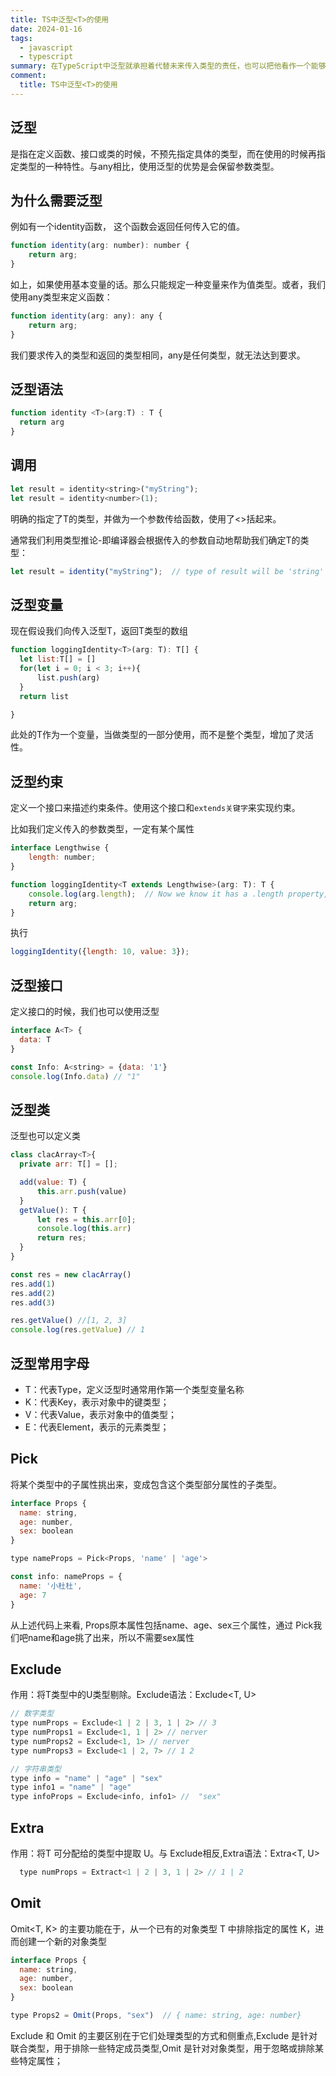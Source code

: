 ```yaml
---
title: TS中泛型<T>的使用
date: 2024-01-16
tags:
  - javascript 
  - typescript
summary: 在TypeScript中泛型就承担着代替未来传入类型的责任，也可以把他看作一个能够作为类型参数变量。
comment:
  title: TS中泛型<T>的使用
---
```


## 泛型
是指在定义函数、接口或类的时候，不预先指定具体的类型，而在使用的时候再指定类型的一种特性。与any相比，使用泛型的优势是会保留参数类型。

## 为什么需要泛型
例如有一个identity函数， 这个函数会返回任何传入它的值。

```js
function identity(arg: number): number {
    return arg;
}
```
如上，如果使用基本变量的话。那么只能规定一种变量来作为值类型。或者，我们使用any类型来定义函数：
```js
function identity(arg: any): any {
    return arg;
}
```
我们要求传入的类型和返回的类型相同，any是任何类型，就无法达到要求。

## 泛型语法
```js
function identity <T>(arg:T) : T {
  return arg
}
```

## 调用
```js
let result = identity<string>("myString");
let result = identity<number>(1);
```
明确的指定了T的类型，并做为一个参数传给函数，使用了<>括起来。

通常我们利用类型推论-即编译器会根据传入的参数自动地帮助我们确定T的类型：
```js
let result = identity("myString");  // type of result will be 'string'
```

## 泛型变量
现在假设我们向传入泛型T，返回T类型的数组
```js
function loggingIdentity<T>(arg: T): T[] {
  let list:T[] = []
  for(let i = 0; i < 3; i++){
      list.push(arg)
  }
  return list

}
```
此处的T作为一个变量，当做类型的一部分使用，而不是整个类型，增加了灵活性。

## 泛型约束
定义一个接口来描述约束条件。使用这个接口和`extends关键字`来实现约束。

比如我们定义传入的参数类型，一定有某个属性
```js
interface Lengthwise {
    length: number;
}

function loggingIdentity<T extends Lengthwise>(arg: T): T {
    console.log(arg.length);  // Now we know it has a .length property, so no more error
    return arg;
}
```
执行
```js
loggingIdentity({length: 10, value: 3});
```

## 泛型接口
定义接口的时候，我们也可以使用泛型
```js
interface A<T> {
  data: T
}

const Info: A<string> = {data: '1'}
console.log(Info.data) // "1"
```

## 泛型类
泛型也可以定义类
```js
class clacArray<T>{
  private arr: T[] = [];

  add(value: T) {
      this.arr.push(value)
  }
  getValue(): T {
      let res = this.arr[0];
      console.log(this.arr)
      return res;
  }
}

const res = new clacArray()
res.add(1)
res.add(2)
res.add(3)

res.getValue() //[1, 2, 3] 
console.log(res.getValue) // 1
```
## 泛型常用字母
- T：代表Type，定义泛型时通常用作第一个类型变量名称
- K：代表Key，表示对象中的键类型；
- V：代表Value，表示对象中的值类型；
- E：代表Element，表示的元素类型；

## Pick
将某个类型中的子属性挑出来，变成包含这个类型部分属性的子类型。
```js
interface Props {
  name: string,
  age: number,
  sex: boolean
}

type nameProps = Pick<Props, 'name' | 'age'>

const info: nameProps = {
  name: '小杜杜',
  age: 7
}
```
从上述代码上来看, Props原本属性包括name、age、sex三个属性，通过 Pick我们吧name和age挑了出来，所以不需要sex属性

## Exclude
作用：将T类型中的U类型剔除。Exclude语法：Exclude<T, U>
```js
// 数字类型
type numProps = Exclude<1 | 2 | 3, 1 | 2> // 3
type numProps1 = Exclude<1, 1 | 2> // nerver
type numProps2 = Exclude<1, 1> // nerver
type numProps3 = Exclude<1 | 2, 7> // 1 2

// 字符串类型
type info = "name" | "age" | "sex"
type info1 = "name" | "age" 
type infoProps = Exclude<info, info1> //  "sex"
```

## Extra
作用：将T 可分配给的类型中提取 U。与 Exclude相反,Extra语法：Extra<T, U>
```js
  type numProps = Extract<1 | 2 | 3, 1 | 2> // 1 | 2
```

## Omit
Omit<T, K> 的主要功能在于，从一个已有的对象类型 T 中排除指定的属性 K，进而创建一个新的对象类型
```js
interface Props {
  name: string,
  age: number,
  sex: boolean
}

type Props2 = Omit(Props, "sex")  // { name: string, age: number}
```
Exclude 和 Omit 的主要区别在于它们处理类型的方式和侧重点,Exclude 是针对联合类型，用于排除一些特定成员类型,Omit 是针对对象类型，用于忽略或排除某些特定属性；

